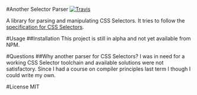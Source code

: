 #Another Selector Parser
[![Travis](https://img.shields.io/travis/clentfort/another-selector-parser.png?maxAge=2592000?style=flat-square)](https://github.com/clentfort/another-selector-parser)

A library for parsing and manipulating CSS Selectors. It tries to follow the
[specification for CSS Selectors](https://www.w3.org/TR/css3-selectors/).

#Usage
##Installation 
This project is still in alpha and not yet available from NPM.

#Questions
##Why another parser for CSS Selectors?
I was in need for a working CSS Selector toolchain and available solutions were not
satisfactory. Since I had a course on compiler principles last term I though I
could write my own.

#License
MIT
